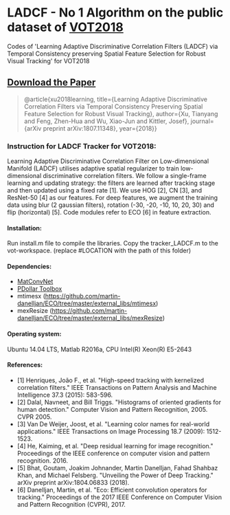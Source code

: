 # LADCF - No 1 Algorithm on the public dataset of [VOT2018](http://www.votchallenge.net/vot2018/)
Codes of 'Learning Adaptive Discriminative Correlation Filters (LADCF) via Temporal Consistency preserving Spatial Feature Selection for Robust Visual Tracking' for VOT2018

## [Download the Paper](https://www.researchgate.net/publication/326696472_Learning_Adaptive_Discriminative_Correlation_Filters_via_Temporal_Consistency_Preserving_Spatial_Feature_Selection_for_Robust_Visual_Tracking)
>@article{xu2018learning,
  title={Learning Adaptive Discriminative Correlation Filters via Temporal Consistency Preserving Spatial Feature Selection for Robust Visual Tracking},
  author={Xu, Tianyang and Feng, Zhen-Hua and Wu, Xiao-Jun and Kittler, Josef},
  journal={arXiv preprint arXiv:1807.11348},
  year={2018}}

### Instruction for LADCF Tracker for VOT2018:
Learning Adaptive Discriminative Correlation Filter on Low-dimensional Manifold (LADCF) utilises adaptive spatial regularizer to train low-dimensional discriminative correlation filters. We follow a single-frame learning and updating strategy: the filters are learned after tracking stage and then updated using a fixed rate [1]. We use HOG [2], CN [3], and ResNet-50 [4] as our features.  For deep features, we augment the training data using blur (2 gaussian filters), rotation (-30, -20, -10, 10, 20, 30) and flip (horizontal) [5]. Code modules refer to ECO [6] in feature extraction.

#### Installation:
Run install.m file to compile the libraries.
Copy the tracker_LADCF.m to the vot-workspace. (replace #LOCATION with the path of this folder)

#### Dependencies:
- [MatConvNet](http://www.vlfeat.org/matconvnet/)  
- [PDollar Toolbox](https://pdollar.github.io/toolbox)
- mtimesx (https://github.com/martin-danelljan/ECO/tree/master/external_libs/mtimesx)
- mexResize (https://github.com/martin-danelljan/ECO/tree/master/external_libs/mexResize) 

#### Operating system:
Ubuntu 14.04 LTS, Matlab R2016a, CPU Intel(R) Xeon(R) E5-2643 

#### References:
- [1] Henriques, João F., et al. "High-speed tracking with kernelized correlation filters." 
IEEE Transactions on Pattern Analysis and Machine Intelligence 37.3 (2015): 583-596.
- [2] Dalal, Navneet, and Bill Triggs. "Histograms of oriented gradients for human detection." 
Computer Vision and Pattern Recognition, 2005. CVPR 2005. 
- [3] Van De Weijer, Joost, et al. "Learning color names for real-world applications." 
IEEE Transactions on Image Processing 18.7 (2009): 1512-1523.
- [4] He, Kaiming, et al. "Deep residual learning for image recognition." 
Proceedings of the IEEE conference on computer vision and pattern recognition. 2016.
- [5] Bhat, Goutam, Joakim Johnander, Martin Danelljan, Fahad Shahbaz Khan, and 
Michael Felsberg. "Unveiling the Power of Deep Tracking." arXiv preprint arXiv:1804.06833 (2018).
- [6] Danelljan, Martin, et al. "Eco: Efficient convolution operators for tracking." 
Proceedings of the 2017 IEEE Conference on Computer Vision and Pattern Recognition (CVPR), 2017.

